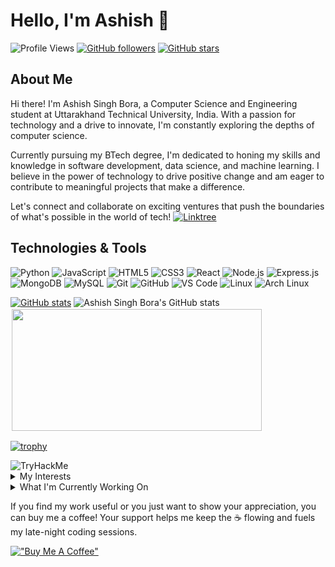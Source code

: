 # Hello, I'm Ashish 👋
![Profile Views](https://komarev.com/ghpvc/?username=ashishsinghbora) 
[![GitHub followers](https://img.shields.io/github/followers/ashishsinghbora?style=social)](https://github.com/ashishsinghbora) 
[![GitHub stars](https://img.shields.io/github/stars/ashishsinghbora?style=social)](https://github.com/ashishsinghbora)


## About Me

Hi there! I'm Ashish Singh Bora, a Computer Science and Engineering student at Uttarakhand Technical University, India. With a passion for technology and a drive to innovate, I'm constantly exploring the depths of computer science.

Currently pursuing my BTech degree, I'm dedicated to honing my skills and knowledge in software development, data science, and machine learning. I believe in the power of technology to drive positive change and am eager to contribute to meaningful projects that make a difference.



Let's connect and collaborate on exciting ventures that push the boundaries of what's possible in the world of tech!
[![Linktree](https://img.shields.io/badge/Linktree-Ashish%20Singh%20Bora-green?style=for-the-badge&logo=linktree)](https://linktr.ee/ashishsinghbora)
## Technologies & Tools

![Python](https://img.shields.io/badge/-Python-3776AB?style=flat-square&logo=python&logoColor=white)
![JavaScript](https://img.shields.io/badge/-JavaScript-F7DF1E?style=flat-square&logo=javascript&logoColor=black)
![HTML5](https://img.shields.io/badge/-HTML5-E34F26?style=flat-square&logo=html5&logoColor=white)
![CSS3](https://img.shields.io/badge/-CSS3-1572B6?style=flat-square&logo=css3&logoColor=white)
![React](https://img.shields.io/badge/-React-61DAFB?style=flat-square&logo=react&logoColor=white)
![Node.js](https://img.shields.io/badge/-Node.js-339933?style=flat-square&logo=node.js&logoColor=white)
![Express.js](https://img.shields.io/badge/-Express.js-000000?style=flat-square&logo=express&logoColor=white)
![MongoDB](https://img.shields.io/badge/-MongoDB-47A248?style=flat-square&logo=mongodb&logoColor=white)
![MySQL](https://img.shields.io/badge/-MySQL-4479A1?style=flat-square&logo=mysql&logoColor=white)
![Git](https://img.shields.io/badge/-Git-F05032?style=flat-square&logo=git&logoColor=white)
![GitHub](https://img.shields.io/badge/-GitHub-181717?style=flat-square&logo=github&logoColor=white)
![VS Code](https://img.shields.io/badge/-VS%20Code-007ACC?style=flat-square&logo=visual-studio-code&logoColor=white)
![Linux](https://img.shields.io/badge/-Linux-FCC624?style=flat-square&logo=linux&logoColor=black)
![Arch Linux](https://img.shields.io/badge/-Arch%20Linux-1793D1?style=flat-square&logo=arch-linux&logoColor=white)




[![GitHub stats](https://github-readme-stats.vercel.app/api/?username=ashishsinghbora&show_icons=true&theme=dark)](https://github.com/ashishsinghbora) ![Ashish Singh Bora's GitHub stats](https://github-readme-stats.vercel.app/api/top-langs/?username=ashishsinghbora&layout=compact&theme=dark)  
<img src="https://github-readme-streak-stats.herokuapp.com/?user=ashishsinghbora&theme=dark" width="400" height="195" style="border: 2px solid white;">

[![trophy](https://github-profile-trophy.vercel.app/?username=ashishsinghbora&theme=darkhub)](https://github.com/ashishsinghbora)

<img src="https://tryhackme-badges.s3.amazonaws.com/ashishsinghbora.png" alt="TryHackMe">


<div id="my-interests">
  <details>
    <summary>My Interests</summary>
  </br> 
       🐧 Linux Distros: I'm a bit of a Linux nomad, always hopping between distros to see what's out there. From Arch to Ubuntu, I love the thrill of trying something new and seeing where it takes me.
   </br> </br>
       🎵 Music Lover: When I'm not knee-deep in code or glued to a manga, you can bet I've got my headphones on, grooving to my favorite tunes. Music is my escape, my inspiration, and my constant companion.
    </br></br>
       🌸 Anime & Manga Fan: Ah, anime and manga—my ultimate guilty pleasure! There's nothing quite like getting lost in the colorful characters and captivating stories of the manga world. Give me a good manga series, and I can easily spend hours devouring chapter after chapter.
    </br></br>
       📚 Manga Marathoner: Yep, I've been known to pull an all-nighter just to finish a particularly gripping manga series. When I'm in the zone, time flies, and before I know it, I've spent the whole day lost in the pages of a manga.
    </br></br>
       💡 Tech Tinkerer: Beyond consuming content, I love to get my hands dirty and create cool tech stuff. Whether it's coding up a new project or experimenting with the latest gadgets, I'm always up for a challenge.
    
  </details>
</div>

<div id="current-project">
  <details>
    <summary>What I'm Currently Working On</summary>
    I'm currently focused on creating ___________________(can't share because it confidential) and my personal website.
  </details>
</div>






If you find my work useful or you just want to show your appreciation, you can buy me a coffee! Your support helps me keep the ☕️ flowing and fuels my late-night coding sessions.

[!["Buy Me A Coffee"](https://www.buymeacoffee.com/assets/img/custom_images/orange_img.png)](https://www.buymeacoffee.com/ashishsinghbora)


















